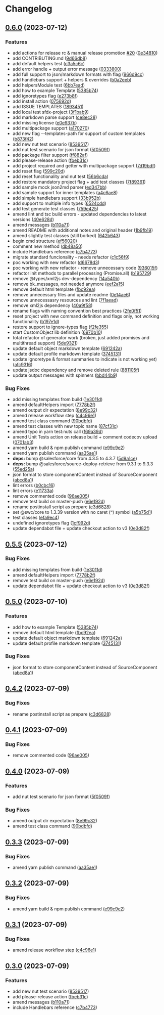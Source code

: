 # Changelog

## [0.6.0](https://github.com/Raspikabek/sfdocs-sfdx-plugin/compare/v0.5.1...v0.6.0) (2023-07-12)


### Features

* add actions for release rc & manual release promotion [#20](https://github.com/Raspikabek/sfdocs-sfdx-plugin/issues/20) ([0e34810](https://github.com/Raspikabek/sfdocs-sfdx-plugin/commit/0e34810df0b5e9a41470e5a73e11f0b06b4a0789))
* add CONTRIBUTING.md ([9d66db8](https://github.com/Raspikabek/sfdocs-sfdx-plugin/commit/9d66db8d0e688c49dc846cc5ed2d82d08b1a8401))
* add default helpers test ([c3a5c6c](https://github.com/Raspikabek/sfdocs-sfdx-plugin/commit/c3a5c6cd09df3305e8e84ae3a88119da1c3dc867))
* add error handle + output error message ([0333800](https://github.com/Raspikabek/sfdocs-sfdx-plugin/commit/03338004fc803e3640c67298424d66006b912542))
* add full support to json/markdown formats with flag ([966d9cc](https://github.com/Raspikabek/sfdocs-sfdx-plugin/commit/966d9cce488cce32d299e85a99b182c930e21bec))
* add handlebars support + helpers & overrides ([b0a2eeb](https://github.com/Raspikabek/sfdocs-sfdx-plugin/commit/b0a2eeb1be991c740b30250f0ffe23a52a55581b))
* add helpersModule test ([6bb7ead](https://github.com/Raspikabek/sfdocs-sfdx-plugin/commit/6bb7ead3ff5692a9f9d9216ea8f7c25481791577))
* add how to example Template ([5385b74](https://github.com/Raspikabek/sfdocs-sfdx-plugin/commit/5385b748737bf0ecbbeac7a952dc6b122763e7ab))
* add ignoretypes flag ([e273b8f](https://github.com/Raspikabek/sfdocs-sfdx-plugin/commit/e273b8f6c8d05d4d5ffd63011925ac8072119177))
* add install action ([075692d](https://github.com/Raspikabek/sfdocs-sfdx-plugin/commit/075692d1b12a511ff3dc627493b576e291f250ab))
* add ISSUE TEMPLATES ([1893451](https://github.com/Raspikabek/sfdocs-sfdx-plugin/commit/189345186a0a3edeef85b4da957d934589bddd63))
* add local test sfdx-project ([3f1bab9](https://github.com/Raspikabek/sfdocs-sfdx-plugin/commit/3f1bab96297fcea0fb831fbb77982eae66019162))
* add markdown parse support ([ce8ec28](https://github.com/Raspikabek/sfdocs-sfdx-plugin/commit/ce8ec2842ea519d4dc2101203be94e5c5d9208bb))
* add missing license ([e0e937b](https://github.com/Raspikabek/sfdocs-sfdx-plugin/commit/e0e937b3d8738ec0365b47dc87a54d205345988b))
* add multipackage support ([a170270](https://github.com/Raspikabek/sfdocs-sfdx-plugin/commit/a17027027946864f9e28fa39f40ba0fbbda1de76))
* add new flag --templates-path for support of custom templates ([b873f42](https://github.com/Raspikabek/sfdocs-sfdx-plugin/commit/b873f42410317daebcdb070ebee715838de8d01a))
* add new nut test scenario ([8539517](https://github.com/Raspikabek/sfdocs-sfdx-plugin/commit/8539517b8e9d702b85d405dd0688fcac29faef1b))
* add nut test scenario for json format ([5f0509f](https://github.com/Raspikabek/sfdocs-sfdx-plugin/commit/5f0509fae614100cee5f931ee4f9ce5b2977c0bb))
* add package filter support ([ff882af](https://github.com/Raspikabek/sfdocs-sfdx-plugin/commit/ff882af76a6c298776998d3e8ef34c6a5f68ba33))
* add please-release action ([fbeb31c](https://github.com/Raspikabek/sfdocs-sfdx-plugin/commit/fbeb31c449129466f0e133ee3d69412e935fd350))
* add project required and getter with multipackage support ([7d19bdf](https://github.com/Raspikabek/sfdocs-sfdx-plugin/commit/7d19bdf3dac38389784528c483b7cdc53ce39029))
* add reset flag ([599c20d](https://github.com/Raspikabek/sfdocs-sfdx-plugin/commit/599c20d85ae9f5d14e4ec6e89974230facdf26ac))
* add reset functionality and nut test ([56b6cda](https://github.com/Raspikabek/sfdocs-sfdx-plugin/commit/56b6cda5f47240848658f3155478c12aee198b01))
* add restore mandatory project flag + add test classes ([7f89361](https://github.com/Raspikabek/sfdocs-sfdx-plugin/commit/7f8936166a54d826a5f66fa42f62b82487530d1c))
* add sample mock json2md parser ([ed347bb](https://github.com/Raspikabek/sfdocs-sfdx-plugin/commit/ed347bbb9f4dd9e7bf4b93c73dd790ad8c133f3d))
* add sample support for inner templates ([a4c6ae8](https://github.com/Raspikabek/sfdocs-sfdx-plugin/commit/a4c6ae8af20cecc29d9829fb47ec5e1c2f3529f4))
* add simple handlebars support ([33b952b](https://github.com/Raspikabek/sfdocs-sfdx-plugin/commit/33b952b06d06e425d1a9663fe4c4fe2cedf72ead))
* add support to multiple info types ([6524cdd](https://github.com/Raspikabek/sfdocs-sfdx-plugin/commit/6524cdda3de81dcda95c4018e440f5b84758d083))
* add test generate test classes ([759e425](https://github.com/Raspikabek/sfdocs-sfdx-plugin/commit/759e42590fae5715ccb8eba9c42ecc9175d1cf18))
* amend lint and tsc build errors - updated dependencies to latest versions ([40e628d](https://github.com/Raspikabek/sfdocs-sfdx-plugin/commit/40e628d75b4a20c8190498bb5f62cb55fbc1c630))
* amend messages ([b110a71](https://github.com/Raspikabek/sfdocs-sfdx-plugin/commit/b110a717e1aed28127d5a277c432da9c78c96183))
* amend README with additional notes and original header ([1b9fb19](https://github.com/Raspikabek/sfdocs-sfdx-plugin/commit/1b9fb19cf44632ac23ce2591264edee7eb7d7fe3))
* amend slightly test classes (still borked) ([642b643](https://github.com/Raspikabek/sfdocs-sfdx-plugin/commit/642b643584de71c44edf4b6c914ac5f9a01748db))
* begin cmd structure ([ef56020](https://github.com/Raspikabek/sfdocs-sfdx-plugin/commit/ef5602086a859e1b7650c6d81147fc9d1a9ba36d))
* comment new method ([db48a50](https://github.com/Raspikabek/sfdocs-sfdx-plugin/commit/db48a50af96aedc0f1823e0486acdcf3d92fedc6))
* include Handlebars reference ([c7b4773](https://github.com/Raspikabek/sfdocs-sfdx-plugin/commit/c7b4773366dd0876c0e60ca595111a3f7c2f0594))
* migrate standard funcionality -  needs refactor ([c1c56f9](https://github.com/Raspikabek/sfdocs-sfdx-plugin/commit/c1c56f99fecec7f33f635cd7428a384c58dac67e))
* poc working with new refactor ([d6678d3](https://github.com/Raspikabek/sfdocs-sfdx-plugin/commit/d6678d37e0d6c143d47e3de5e3dcb03168a2ddaa))
* poc working with new refactor - remove unnecessary code ([936015f](https://github.com/Raspikabek/sfdocs-sfdx-plugin/commit/936015fc17538bc4aec1523f878ca154f53ffaa8))
* refactor init methods to parallel processing (Promise.all) ([b195729](https://github.com/Raspikabek/sfdocs-sfdx-plugin/commit/b1957297fcda34a9980f19ab64ebf159a49f7bf1))
* remove @types/xml2js dev-dependency ([14a540b](https://github.com/Raspikabek/sfdocs-sfdx-plugin/commit/14a540bfb800dec441382a4e42063390f9cbdffc))
* remove bk_messages, not needed anymore ([eef2a15](https://github.com/Raspikabek/sfdocs-sfdx-plugin/commit/eef2a158fc8ed18c50832a80120c5d912a7a6017))
* remove default html template ([fbc92ea](https://github.com/Raspikabek/sfdocs-sfdx-plugin/commit/fbc92eaf494d6fc8f45e6cf049f2f551d4edb151))
* remove unnecessary files and update readme ([0e14ae6](https://github.com/Raspikabek/sfdocs-sfdx-plugin/commit/0e14ae69997497e4353839cf9ab15f1f6a149b71))
* remove unnecessasry resources and lint ([7f1aead](https://github.com/Raspikabek/sfdocs-sfdx-plugin/commit/7f1aead65262b2c992f9c00476b2176d017bd3df))
* remove xml2js dependency ([40a9f58](https://github.com/Raspikabek/sfdocs-sfdx-plugin/commit/40a9f5868e35fb005a2d8008032f3a8cb82d0261))
* rename flags with naming convention best practices ([2fe0f51](https://github.com/Raspikabek/sfdocs-sfdx-plugin/commit/2fe0f5157708c354652d5cca63f435eab8c16be5))
* reset project with new command definition and flags only, not working functionality ([b197e1d](https://github.com/Raspikabek/sfdocs-sfdx-plugin/commit/b197e1d8f41897c19f7816072a06729c0405a4f2))
* restore support to ignore-types flag ([f2fe355](https://github.com/Raspikabek/sfdocs-sfdx-plugin/commit/f2fe355b82d3e624b8c78f52d10016e44ad439ba))
* start CustomObject  lib definition ([6970b10](https://github.com/Raspikabek/sfdocs-sfdx-plugin/commit/6970b108ecece6f6aaab83a4f5dab75c342a512b))
* total refactor of generator work (broken, just added promises and multithread support) ([5de9321](https://github.com/Raspikabek/sfdocs-sfdx-plugin/commit/5de9321218083b8a48bb71142a501e8356b6891a))
* update default object markdown template ([691242a](https://github.com/Raspikabek/sfdocs-sfdx-plugin/commit/691242aa63aedc1147326043cbd233294dfb20a1))
* update default profile  markdown template ([3745131](https://github.com/Raspikabek/sfdocs-sfdx-plugin/commit/3745131f69793d093c7f6469786c176d97139c06))
* update ignoretype & format summaries to indicate is not working yet) ([afc9316](https://github.com/Raspikabek/sfdocs-sfdx-plugin/commit/afc9316a181a7f7de79713a024423affe131f8d1))
* update jsdoc dependency and remove deleted rule ([881105f](https://github.com/Raspikabek/sfdocs-sfdx-plugin/commit/881105fb3f01d8cb3ff325c1afefe59fd7e583f4))
* update output messages with spinners ([bbd44b9](https://github.com/Raspikabek/sfdocs-sfdx-plugin/commit/bbd44b901c0c346f61016e2f2ee5bee068649ded))


### Bug Fixes

* add missing templates from build ([1e3011d](https://github.com/Raspikabek/sfdocs-sfdx-plugin/commit/1e3011da2b1621ea5f61616bf654b0ec511f6d2d))
* amend defaultHelpers import ([7778b2f](https://github.com/Raspikabek/sfdocs-sfdx-plugin/commit/7778b2f70f7c606c62fa22b7b1bd20ee21567e50))
* amend output dir expectation ([8e99c32](https://github.com/Raspikabek/sfdocs-sfdx-plugin/commit/8e99c32b677606cfc0f74ddfc77ebc205c6f8b47))
* amend release workflow step ([c4c96e1](https://github.com/Raspikabek/sfdocs-sfdx-plugin/commit/c4c96e16ec04108dc453d68203055ab00bd1ae87))
* amend test class command ([90bdbfd](https://github.com/Raspikabek/sfdocs-sfdx-plugin/commit/90bdbfdc3a529b89c883c137a053c794099f5cae))
* amend test classes with new topic name ([87cf31c](https://github.com/Raspikabek/sfdocs-sfdx-plugin/commit/87cf31c6ad3588496468dbd91506ab32268fc0ac))
* amend typo in yarn test:nuts call ([f69a39d](https://github.com/Raspikabek/sfdocs-sfdx-plugin/commit/f69a39df0dab9f6fa66320b9cc4691703b876e2e))
* amend Unit Tests action on release build + comment codecov upload ([0701ab3](https://github.com/Raspikabek/sfdocs-sfdx-plugin/commit/0701ab359cd180b3ff4397fa0c6deb035d983019))
* amend yarn build & npm publish command ([e99c9e2](https://github.com/Raspikabek/sfdocs-sfdx-plugin/commit/e99c9e2820f8fceb76f98706c1d03ba73881f7e0))
* amend yarn publish command ([aa35ae1](https://github.com/Raspikabek/sfdocs-sfdx-plugin/commit/aa35ae12f9d684c953677387231cfd6d8786a067))
* **deps:** bump @salesforce/core from 4.3.5 to 4.3.7 ([5d9a1ce](https://github.com/Raspikabek/sfdocs-sfdx-plugin/commit/5d9a1cec882aec4ffaa7beb0324d710d98ffdb82))
* **deps:** bump @salesforce/source-deploy-retrieve from 9.3.1 to 9.3.3 ([55ed25a](https://github.com/Raspikabek/sfdocs-sfdx-plugin/commit/55ed25a8b2bd5fc6827ba73e26410b53510c7c5d))
* json format to store componentContent instead of SourceComponent ([abcd8a1](https://github.com/Raspikabek/sfdocs-sfdx-plugin/commit/abcd8a193924d7d27faf9a863803585eac2e6553))
* lint errors ([b0cbc16](https://github.com/Raspikabek/sfdocs-sfdx-plugin/commit/b0cbc1605fbc74a20b681f2327d3b4288b393fc6))
* lint errors ([e11733a](https://github.com/Raspikabek/sfdocs-sfdx-plugin/commit/e11733acbb5361d1f30bd7b02885129380b38811))
* remove commented code ([96ae005](https://github.com/Raspikabek/sfdocs-sfdx-plugin/commit/96ae005c20cd4b7ce3ab3ab0b98506a57513241f))
* remove test build on master-push ([e6e192d](https://github.com/Raspikabek/sfdocs-sfdx-plugin/commit/e6e192d03edcb024a4b9907e33df38382434567e))
* rename postinstall script as prepare ([c3d6828](https://github.com/Raspikabek/sfdocs-sfdx-plugin/commit/c3d682891e42b70bddec3d0bec7a814dd7a3ee3c))
* set @swc/core to 1.3.39 version with no caret (^) symbol ([a5b75d1](https://github.com/Raspikabek/sfdocs-sfdx-plugin/commit/a5b75d1e4b0ee15ed103f69b51d574f7141d51fc))
* test classes ([efa9ec4](https://github.com/Raspikabek/sfdocs-sfdx-plugin/commit/efa9ec4df70a442e3a180bd1e73918c7b1108366))
* undefined ignoretypes flag ([1cf992d](https://github.com/Raspikabek/sfdocs-sfdx-plugin/commit/1cf992d0b4911ae723f441639c13661875fd8326))
* update dependabot file + update checkout action to v3 ([0e3d82f](https://github.com/Raspikabek/sfdocs-sfdx-plugin/commit/0e3d82f277ce26341abd26351eb2f552cd6bec4d))

## [0.5.5](https://github.com/Raspikabek/sfdocs-sfdx-plugin/compare/v0.5.0...v0.5.4) (2023-07-12)

### Bug Fixes

- add missing templates from build ([1e3011d](https://github.com/Raspikabek/sfdocs-sfdx-plugin/commit/1e3011da2b1621ea5f61616bf654b0ec511f6d2d))
- amend defaultHelpers import ([7778b2f](https://github.com/Raspikabek/sfdocs-sfdx-plugin/commit/7778b2f70f7c606c62fa22b7b1bd20ee21567e50))
- remove test build on master-push ([e6e192d](https://github.com/Raspikabek/sfdocs-sfdx-plugin/commit/e6e192d03edcb024a4b9907e33df38382434567e))
- update dependabot file + update checkout action to v3 ([0e3d82f](https://github.com/Raspikabek/sfdocs-sfdx-plugin/commit/0e3d82f277ce26341abd26351eb2f552cd6bec4d))

## [0.5.0](https://github.com/Raspikabek/sfdocs-sfdx-plugin/compare/v0.4.2...v0.5.0) (2023-07-10)

### Features

- add how to example Template ([5385b74](https://github.com/Raspikabek/sfdocs-sfdx-plugin/commit/5385b748737bf0ecbbeac7a952dc6b122763e7ab))
- remove default html template ([fbc92ea](https://github.com/Raspikabek/sfdocs-sfdx-plugin/commit/fbc92eaf494d6fc8f45e6cf049f2f551d4edb151))
- update default object markdown template ([691242a](https://github.com/Raspikabek/sfdocs-sfdx-plugin/commit/691242aa63aedc1147326043cbd233294dfb20a1))
- update default profile markdown template ([3745131](https://github.com/Raspikabek/sfdocs-sfdx-plugin/commit/3745131f69793d093c7f6469786c176d97139c06))

### Bug Fixes

- json format to store componentContent instead of SourceComponent ([abcd8a1](https://github.com/Raspikabek/sfdocs-sfdx-plugin/commit/abcd8a193924d7d27faf9a863803585eac2e6553))

## [0.4.2](https://github.com/Raspikabek/sfdocs-sfdx-plugin/compare/v0.4.1...v0.4.2) (2023-07-09)

### Bug Fixes

- rename postinstall script as prepare ([c3d6828](https://github.com/Raspikabek/sfdocs-sfdx-plugin/commit/c3d682891e42b70bddec3d0bec7a814dd7a3ee3c))

## [0.4.1](https://github.com/Raspikabek/sfdocs-sfdx-plugin/compare/v0.4.0...v0.4.1) (2023-07-09)

### Bug Fixes

- remove commented code ([96ae005](https://github.com/Raspikabek/sfdocs-sfdx-plugin/commit/96ae005c20cd4b7ce3ab3ab0b98506a57513241f))

## [0.4.0](https://github.com/Raspikabek/sfdocs-sfdx-plugin/compare/v0.3.3...v0.4.0) (2023-07-09)

### Features

- add nut test scenario for json format ([5f0509f](https://github.com/Raspikabek/sfdocs-sfdx-plugin/commit/5f0509fae614100cee5f931ee4f9ce5b2977c0bb))

### Bug Fixes

- amend output dir expectation ([8e99c32](https://github.com/Raspikabek/sfdocs-sfdx-plugin/commit/8e99c32b677606cfc0f74ddfc77ebc205c6f8b47))
- amend test class command ([90bdbfd](https://github.com/Raspikabek/sfdocs-sfdx-plugin/commit/90bdbfdc3a529b89c883c137a053c794099f5cae))

## [0.3.3](https://github.com/Raspikabek/sfdocs-sfdx-plugin/compare/v0.3.2...v0.3.3) (2023-07-09)

### Bug Fixes

- amend yarn publish command ([aa35ae1](https://github.com/Raspikabek/sfdocs-sfdx-plugin/commit/aa35ae12f9d684c953677387231cfd6d8786a067))

## [0.3.2](https://github.com/Raspikabek/sfdocs-sfdx-plugin/compare/v0.3.1...v0.3.2) (2023-07-09)

### Bug Fixes

- amend yarn build & npm publish command ([e99c9e2](https://github.com/Raspikabek/sfdocs-sfdx-plugin/commit/e99c9e2820f8fceb76f98706c1d03ba73881f7e0))

## [0.3.1](https://github.com/Raspikabek/sfdocs-sfdx-plugin/compare/v0.3.0...v0.3.1) (2023-07-09)

### Bug Fixes

- amend release workflow step ([c4c96e1](https://github.com/Raspikabek/sfdocs-sfdx-plugin/commit/c4c96e16ec04108dc453d68203055ab00bd1ae87))

## [0.3.0](https://github.com/Raspikabek/sfdocs-sfdx-plugin/compare/v0.2.1...v0.3.0) (2023-07-09)

### Features

- add new nut test scenario ([8539517](https://github.com/Raspikabek/sfdocs-sfdx-plugin/commit/8539517b8e9d702b85d405dd0688fcac29faef1b))
- add please-release action ([fbeb31c](https://github.com/Raspikabek/sfdocs-sfdx-plugin/commit/fbeb31c449129466f0e133ee3d69412e935fd350))
- amend messages ([b110a71](https://github.com/Raspikabek/sfdocs-sfdx-plugin/commit/b110a717e1aed28127d5a277c432da9c78c96183))
- include Handlebars reference ([c7b4773](https://github.com/Raspikabek/sfdocs-sfdx-plugin/commit/c7b4773366dd0876c0e60ca595111a3f7c2f0594))
